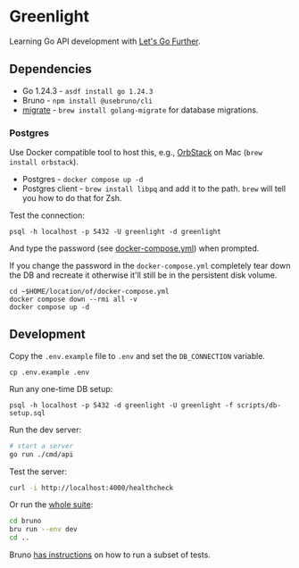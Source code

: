 # Greenlight

Learning Go API development with [Let's Go Further](https://lets-go-further.alexedwards.net).

## Dependencies

* Go 1.24.3 - `asdf install go 1.24.3`
* Bruno - `npm install @usebruno/cli`
* [migrate](https://github.com/golang-migrate/migrate) - `brew install golang-migrate` for database migrations.

### Postgres

Use Docker compatible tool to host this, e.g., [OrbStack](https://orbstack.dev/) on Mac (`brew install orbstack`).

* Postgres - `docker compose up -d`
* Postgres client - `brew install libpq` and add it to the path. `brew` will tell you how to do that for Zsh.

Test the connection:

```shell
psql -h localhost -p 5432 -U greenlight -d greenlight
```

And type the password (see [docker-compose.yml](docker-compose.yml)) when prompted.

If you change the password in the `docker-compose.yml` completely tear down the DB and recreate it otherwise it'll still be in the persistent disk volume.

```shell
cd ~$HOME/location/of/docker-compose.yml
docker compose down --rmi all -v
docker compose up -d
```

## Development

Copy the `.env.example` file to `.env` and set the `DB_CONNECTION` variable.

```shell
cp .env.example .env
```

Run any one-time DB setup:

```shell
psql -h localhost -p 5432 -d greenlight -U greenlight -f scripts/db-setup.sql
```

Run the dev server:

```sh
# start a server
go run ./cmd/api
```

Test the server:

```sh
curl -i http://localhost:4000/healthcheck
```

Or run the [whole suite]():

  ``` sh
  cd bruno
  bru run --env dev
  cd ..
  ```

Bruno [has instructions](https://docs.usebruno.com/bru-cli/commandOptions) on how to run a subset of tests.
